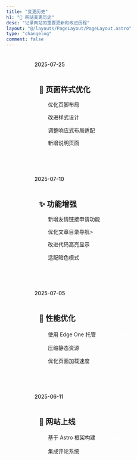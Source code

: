```yaml
---
title: "变更历史"
h1: "📝 网站变更历史"
desc: "记录网站的重要更新和改进历程"
layout: "@/layouts/PageLayout/PageLayout.astro"
type: "changelog"
comment: false
---
```


<div class="changelog-timeline">
  <div class="timeline-item">
    <div class="timeline-date">2025-07-25</div>
    <div class="timeline-content">
      <h3>🎨 页面样式优化</h3>
      <ul>
        <li>优化页脚布局</li>
        <li>改进样式设计</li>
        <li>调整响应式布局适配</li>
        <li>新增说明页面</li>
      </ul>
    </div>
  </div>

  <div class="timeline-item">
    <div class="timeline-date">2025-07-10</div>
    <div class="timeline-content">
      <h3>✨ 功能增强</h3>
      <ul>
        <li>新增友情链接申请功能</li>
        <li>优化文章目录导航></li>
        <li>改进代码高亮显示</li>
        <li>适配暗色模式</li>
      </ul>
    </div>
  </div>

  <div class="timeline-item">
    <div class="timeline-date">2025-07-05</div>
    <div class="timeline-content">
      <h3>🚀 性能优化</h3>
      <ul>
        <li>使用 Edge One 托管 <a href="https://edgeone.ai/" class="changelog-btn changelog-btn-primary">Edge One</a></li>
        <li>压缩静态资源</li>
        <li>优化页面加载速度</li>
      </ul>
    </div>
  </div>

  <div class="timeline-item">
    <div class="timeline-date">2025-06-11</div>
    <div class="timeline-content">
      <h3>🎉 网站上线</h3>
      <ul>
        <li>基于 Astro 框架构建 <a href="https://github.com/HeLongaa/Blog-Astro" class="changelog-btn changelog-btn-primary">Github 仓库</a></li>
        <li>集成评论系统</li>
      </ul>
    </div>
  </div>
</div>

<style>
.changelog-timeline {
  position: relative;
  max-width: 800px;
  margin: 2rem auto;
  padding-left: 2rem;
}

.changelog-timeline::before {
  content: '';
  position: absolute;
  left: 1rem;
  top: 0;
  bottom: 0;
  width: 2px;
  background: linear-gradient(to bottom, var(--vh-main-color), var(--vh-main-color-66));
}

.timeline-item {
  position: relative;
  margin-bottom: 3rem;
  padding-left: 2rem;
}

.timeline-item::before {
  content: '';
  position: absolute;
  left: -0.5rem;
  top: 0.5rem;
  width: 1rem;
  height: 1rem;
  background-color: var(--vh-main-color);
  border: 3px solid var(--vh-white-color);
  border-radius: 50%;
  box-shadow: 0 0 0 3px var(--vh-main-color-33);
}

.timeline-date {
  display: inline-block;
  background-color: var(--vh-main-color);
  color: var(--vh-white-color);
  padding: 0.25rem 0.75rem;
  border-radius: 1rem;
  font-size: 0.875rem;
  font-weight: 500;
  margin-bottom: 1rem;
}

.timeline-content {
  background-color: var(--vh-white-color);
  border-radius: 0.5rem;
  padding: 1.5rem;
  box-shadow: var(--vh-box-shadow);
  border-left: 4px solid var(--vh-main-color);
}

.timeline-content h3 {
  margin: 0 0 1rem 0;
  color: var(--vh-font-color);
  font-size: 1.25rem;
}

.timeline-content ul {
  margin: 0;
  padding-left: 1.5rem;
}

.timeline-content li {
  margin-bottom: 0.75rem;
  color: var(--vh-font-66);
  line-height: 1.6;
  display: flex;
  align-items: center;
  gap: 0.5rem;
}

.timeline-content li:last-child {
  margin-bottom: 0;
}
/* 自定义按钮样式 */
.changelog-btn {
  display: inline-flex;
  align-items: center;
  padding: 0.25rem 0.75rem;
  margin-left: 0.5rem;
  font-size: 0.75rem;
  font-weight: 500;
  text-decoration: none;
  border: none;
  border-radius: 0.375rem;
  cursor: pointer;
  transition: all 0.2s ease-in-out;
  white-space: nowrap;
  vertical-align: middle;
  color: white !important;
}

.changelog-btn:hover {
  transform: translateY(-1px);
  box-shadow: 0 4px 8px rgba(0, 0, 0, 0.15);
}

.changelog-btn:active {
  transform: translateY(0);
}

/* 主要按钮 - 蓝色 */
.changelog-btn-primary {
  background-color: var(--vh-main-color);
  color: white;
}

.changelog-btn-primary:hover {
  background-color: var(--vh-main-color-88);
}

/* 成功按钮 - 绿色 */
.changelog-btn-success {
  background-color: var(--vh-success);
  color: white;
}

.changelog-btn-success:hover {
  background-color: var(--vh-success);
  filter: brightness(1.1);
}

/* 信息按钮 - 青色 */
.changelog-btn-info {
  background-color: var(--vh-info);
  color: white;
}

.changelog-btn-info:hover {
  background-color: var(--vh-info);
  filter: brightness(1.1);
}

@media (max-width: 768px) {
  .changelog-btn {
    font-size: 0.7rem;
    padding: 0.2rem 0.6rem;
    margin-left: 0.25rem;
  }
}
</style>


